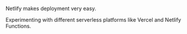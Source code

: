 Netlify makes deployment very easy.

Experimenting with different serverless platforms like Vercel and Netlify Functions.